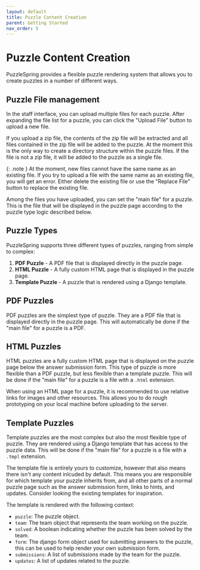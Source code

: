 ```yaml
---
layout: default
title: Puzzle Content Creation
parent: Getting Started
nav_order: 5
---
```


# Puzzle Content Creation

PuzzleSpring provides a flexible puzzle rendering system that allows you to create puzzles in a number of different ways.

## Puzzle File management

In the staff interface, you can upload multiple files for each puzzle. After expanding the file list for a puzzle, you can click the "Upload File" button to upload a new file.

If you upload a zip file, the contents of the zip file will be extracted and all files contained in the zip file will be added to the puzzle. At the moment this is the only way to create a directory structure within the puzzle files. If the file is not a zip file, it will be added to the puzzle as a single file.

{: .note }
At the moment, new files cannot have the same name as an existing file. If you try to upload a file with the same name as an existing file, you will get an error. Either delete the existing file or use the "Replace File" button to replace the existing file.

Among the files you have uploaded, you can set the "main file" for a puzzle. This is the file that will be displayed in the puzzle page according to the puzzle type logic described below.

## Puzzle Types

PuzzleSpring supports three different types of puzzles, ranging from simple to complex:

1. **PDF Puzzle** - A PDF file that is displayed directly in the puzzle page.
2. **HTML Puzzle** - A fully custom HTML page that is displayed in the puzzle page.
3. **Template Puzzle** - A puzzle that is rendered using a Django template.

## PDF Puzzles

PDF puzzles are the simplest type of puzzle. They are a PDF file that is displayed directly in the puzzle page. This will automatically be done if the "main file" for a puzzle is a PDF.

## HTML Puzzles

HTML puzzles are a fully custom HTML page that is displayed on the puzzle page below the answer submission form. This type of puzzle is more flexible than a PDF puzzle, but less flexible than a template puzzle. This will be done if the "main file" for a puzzle is a file with a `.html` extension.

When using an HTML page for a puzzle, it is recommended to use relative links for images and other resources. This allows you to do rough prototyping on your local machine before uploading to the server.

## Template Puzzles

Template puzzles are the most complex but also the most flexible type of puzzle. They are rendered using a Django template that has access to the puzzle data. This will be done if the "main file" for a puzzle is a file with a `.tmpl` extension. 

The template file is entirely yours to customize, however that also means there isn't any content inlcuded by default. This means you are responsible for which template your puzzle inherits from, and all other parts of a normal puzzle page such as the answer submission form, links to hints, and updates. Consider looking the existing templates for inspiration.

The template is rendered with the following context:

- `puzzle`: The puzzle object.
- `team`: The team object that represents the team working on the puzzle.
- `solved`: A boolean indicating whether the puzzle has been solved by the team.
- `form`: The django form object used for submitting answers to the puzzle, this can be used to help render your own submission form.
- `submissions`: A list of submissions made by the team for the puzzle.
- `updates`: A list of updates related to the puzzle.



